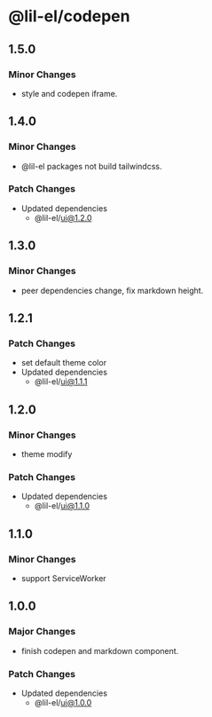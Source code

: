 # @lil-el/codepen

## 1.5.0

### Minor Changes

- style and codepen iframe.

## 1.4.0

### Minor Changes

- @lil-el packages not build tailwindcss.

### Patch Changes

- Updated dependencies
  - @lil-el/ui@1.2.0

## 1.3.0

### Minor Changes

- peer dependencies change, fix markdown height.

## 1.2.1

### Patch Changes

- set default theme color
- Updated dependencies
  - @lil-el/ui@1.1.1

## 1.2.0

### Minor Changes

- theme modify

### Patch Changes

- Updated dependencies
  - @lil-el/ui@1.1.0

## 1.1.0

### Minor Changes

- support ServiceWorker

## 1.0.0

### Major Changes

- finish codepen and markdown component.

### Patch Changes

- Updated dependencies
  - @lil-el/ui@1.0.0
